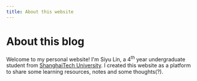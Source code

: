 ```yaml
---
title: About this website
---
```


# About this blog
Welcome to my personal website! I'm Siyu Lin, a 4<sup>th</sup> year undergraduate student from [ShanghaiTech University](https://www.shanghaitech.edu.cn/eng/). I created this website as a platform to share some learning resources, notes and some thoughts(?).

